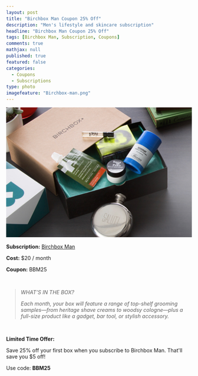 ```yaml
---
layout: post
title: "Birchbox Man Coupon 25% Off"
description: "Men's lifestyle and skincare subscription"
headline: "Birchbox Man Coupon 25% Off"
tags: [Birchbox Man, Subscription, Coupons]
comments: true
mathjax: null
published: true
featured: false
categories: 
  - Coupons
  - Subscriptions
type: photo
imagefeature: "Birchbox-man.png"
---
```


![Birchbox Man Coupon](/img/Birchbox-man.png)
<p><b>Subscription:</b> <a href="https://www.birchbox.com/invite/whatsupmailbox">Birchbox Man</a></p>
<p><b>Cost:</b> $20 / month</p>
<p><b>Coupon:</b> BBM25</p>
<br>

<blockquote><p><i>WHAT’S IN THE BOX?</i></p>
<i>Each month, your box will feature a range of top-shelf grooming samples—from heritage shave creams to woodsy cologne—plus a full-size product like a gadget, bar tool, or stylish accessory.</i></blockquote>
<br>

<p><b>Limited Time Offer:</b></p>
Save 25% off your first box when you subscribe to Birchbox Man.
That'll save you $5 off!
<br>
<p>Use code: <b>BBM25</b></p>
